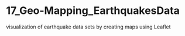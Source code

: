 # 17_Geo-Mapping_EarthquakesData
visualization of earthquake data sets by creating maps using Leaflet
